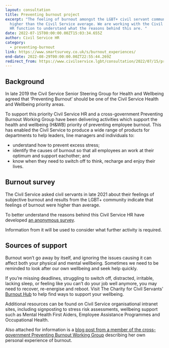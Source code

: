 ```yaml
---
layout: consultation
title: Preventing burnout project
excerpt: "The feeling of burnout amongst the LGBT+ civil servant community is
  higher than the Civil Service average. We are working with the Civil Service
  HR function to understand what the reasons behind this are. "
date: 2022-07-15T00:00:00.00ZT15:03:34.655Z
author: Civil Service HR
category:
  - preventing-burnout
link: https://www.smartsurvey.co.uk/s/burnout_experiences/
end-date: 2022-08-29T00:00:00.00ZT22:55:44.269Z
redirect_from: https://www.civilservice.lgbt/consultation/2022/07/15/preventing-burnout-project/
---
```

## Background

In late 2019 the Civil Service Senior Steering Group for Health and Wellbeing agreed that ‘Preventing Burnout’ should be one of the Civil Service Health and Wellbeing priority areas.

To support this priority Civil Service HR and a cross-government Preventing Burnout Working Group have been delivering activities which support the health and wellbeing (H&WB) priority of preventing employee burnout. This has enabled the Civil Service to produce a wide range of products for departments to help leaders, line managers and individuals to:

* understand how to prevent excess stress;
* identify the causes of burnout so that all employees an work at their optimum and support eachother; and
* know when they need to switch off to think, recharge and enjoy their lives.

## Burnout survey

The Civil Service asked civil servants in late 2021 about their feelings of subjective burnout and results from the LGBT+ community indicate that feelings of burnout were higher than average.

To better understand the reasons behind this Civil Service HR have developed [an anonymous survey](https://www.smartsurvey.co.uk/s/burnout_experiences/).

Information from it will be used to consider what further activity is required.

## Sources of support

Burnout won’t go away by itself, and ignoring the issues causing it can affect both your physical and mental wellbeing. Sometimes we need to be reminded to look after our own wellbeing and seek help quickly. 

If you’re missing deadlines, struggling to switch off, distracted, irritable, lacking sleep, or feeling like you can’t do your job well anymore, you may need to recover, re-energise and reboot. Visit The Charity for Civil Servants' [Burnout Hub](https://foryoubyyou.org.uk/our-services/wellbeing/burnout-hub) to help find ways to support your wellbeing. 

Additional resources can be found on Civil Service organisational intranet sites, including signposting to stress risk assessments, wellbeing support such as Mental Health First Aiders, Employee Assistance Programmes and Occupational Health.

Also attached for information is a [blog post from a member of the cross-government Preventing Burnout Working Group](https://civilservice.blog.gov.uk/2021/04/06/spotting-signs-of-excessive-stress-and-burnout/) describing her own personal experience of burnout.
